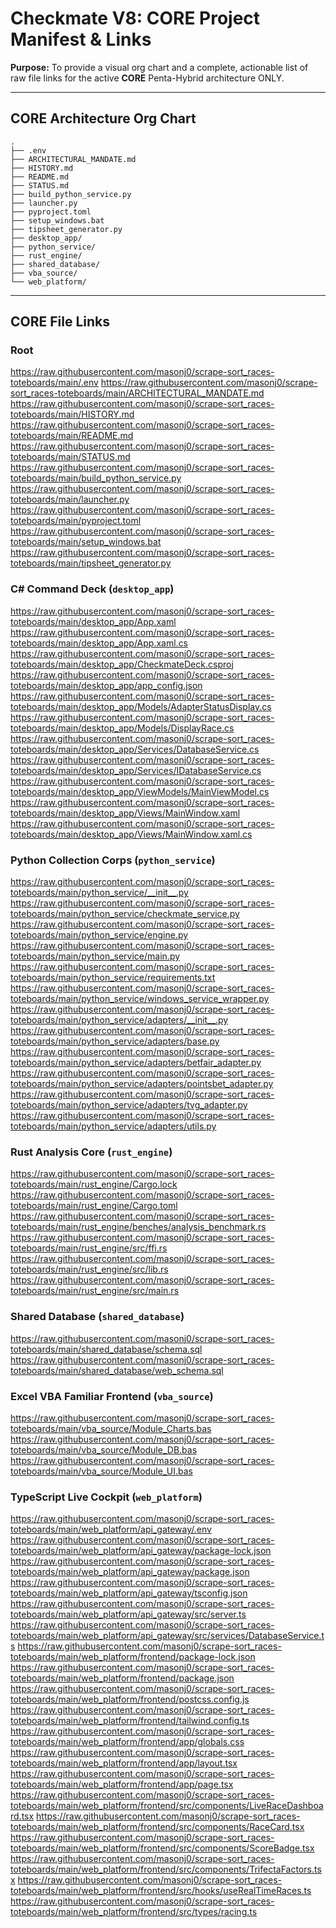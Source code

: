 # Checkmate V8: CORE Project Manifest & Links

**Purpose:** To provide a visual org chart and a complete, actionable list of raw file links for the active **CORE** Penta-Hybrid architecture ONLY.

---

## CORE Architecture Org Chart

```
.
├── .env
├── ARCHITECTURAL_MANDATE.md
├── HISTORY.md
├── README.md
├── STATUS.md
├── build_python_service.py
├── launcher.py
├── pyproject.toml
├── setup_windows.bat
├── tipsheet_generator.py
├── desktop_app/
├── python_service/
├── rust_engine/
├── shared_database/
├── vba_source/
└── web_platform/
```

---

## CORE File Links

### Root
https://raw.githubusercontent.com/masonj0/scrape-sort_races-toteboards/main/.env
https://raw.githubusercontent.com/masonj0/scrape-sort_races-toteboards/main/ARCHITECTURAL_MANDATE.md
https://raw.githubusercontent.com/masonj0/scrape-sort_races-toteboards/main/HISTORY.md
https://raw.githubusercontent.com/masonj0/scrape-sort_races-toteboards/main/README.md
https://raw.githubusercontent.com/masonj0/scrape-sort_races-toteboards/main/STATUS.md
https://raw.githubusercontent.com/masonj0/scrape-sort_races-toteboards/main/build_python_service.py
https://raw.githubusercontent.com/masonj0/scrape-sort_races-toteboards/main/launcher.py
https://raw.githubusercontent.com/masonj0/scrape-sort_races-toteboards/main/pyproject.toml
https://raw.githubusercontent.com/masonj0/scrape-sort_races-toteboards/main/setup_windows.bat
https://raw.githubusercontent.com/masonj0/scrape-sort_races-toteboards/main/tipsheet_generator.py

### C# Command Deck (`desktop_app`)
https://raw.githubusercontent.com/masonj0/scrape-sort_races-toteboards/main/desktop_app/App.xaml
https://raw.githubusercontent.com/masonj0/scrape-sort_races-toteboards/main/desktop_app/App.xaml.cs
https://raw.githubusercontent.com/masonj0/scrape-sort_races-toteboards/main/desktop_app/CheckmateDeck.csproj
https://raw.githubusercontent.com/masonj0/scrape-sort_races-toteboards/main/desktop_app/app_config.json
https://raw.githubusercontent.com/masonj0/scrape-sort_races-toteboards/main/desktop_app/Models/AdapterStatusDisplay.cs
https://raw.githubusercontent.com/masonj0/scrape-sort_races-toteboards/main/desktop_app/Models/DisplayRace.cs
https://raw.githubusercontent.com/masonj0/scrape-sort_races-toteboards/main/desktop_app/Services/DatabaseService.cs
https://raw.githubusercontent.com/masonj0/scrape-sort_races-toteboards/main/desktop_app/Services/IDatabaseService.cs
https://raw.githubusercontent.com/masonj0/scrape-sort_races-toteboards/main/desktop_app/ViewModels/MainViewModel.cs
https://raw.githubusercontent.com/masonj0/scrape-sort_races-toteboards/main/desktop_app/Views/MainWindow.xaml
https://raw.githubusercontent.com/masonj0/scrape-sort_races-toteboards/main/desktop_app/Views/MainWindow.xaml.cs

### Python Collection Corps (`python_service`)
https://raw.githubusercontent.com/masonj0/scrape-sort_races-toteboards/main/python_service/__init__.py
https://raw.githubusercontent.com/masonj0/scrape-sort_races-toteboards/main/python_service/checkmate_service.py
https://raw.githubusercontent.com/masonj0/scrape-sort_races-toteboards/main/python_service/engine.py
https://raw.githubusercontent.com/masonj0/scrape-sort_races-toteboards/main/python_service/main.py
https://raw.githubusercontent.com/masonj0/scrape-sort_races-toteboards/main/python_service/requirements.txt
https://raw.githubusercontent.com/masonj0/scrape-sort_races-toteboards/main/python_service/windows_service_wrapper.py
https://raw.githubusercontent.com/masonj0/scrape-sort_races-toteboards/main/python_service/adapters/__init__.py
https://raw.githubusercontent.com/masonj0/scrape-sort_races-toteboards/main/python_service/adapters/base.py
https://raw.githubusercontent.com/masonj0/scrape-sort_races-toteboards/main/python_service/adapters/betfair_adapter.py
https://raw.githubusercontent.com/masonj0/scrape-sort_races-toteboards/main/python_service/adapters/pointsbet_adapter.py
https://raw.githubusercontent.com/masonj0/scrape-sort_races-toteboards/main/python_service/adapters/tvg_adapter.py
https://raw.githubusercontent.com/masonj0/scrape-sort_races-toteboards/main/python_service/adapters/utils.py

### Rust Analysis Core (`rust_engine`)
https://raw.githubusercontent.com/masonj0/scrape-sort_races-toteboards/main/rust_engine/Cargo.lock
https://raw.githubusercontent.com/masonj0/scrape-sort_races-toteboards/main/rust_engine/Cargo.toml
https://raw.githubusercontent.com/masonj0/scrape-sort_races-toteboards/main/rust_engine/benches/analysis_benchmark.rs
https://raw.githubusercontent.com/masonj0/scrape-sort_races-toteboards/main/rust_engine/src/ffi.rs
https://raw.githubusercontent.com/masonj0/scrape-sort_races-toteboards/main/rust_engine/src/lib.rs
https://raw.githubusercontent.com/masonj0/scrape-sort_races-toteboards/main/rust_engine/src/main.rs

### Shared Database (`shared_database`)
https://raw.githubusercontent.com/masonj0/scrape-sort_races-toteboards/main/shared_database/schema.sql
https://raw.githubusercontent.com/masonj0/scrape-sort_races-toteboards/main/shared_database/web_schema.sql

### Excel VBA Familiar Frontend (`vba_source`)
https://raw.githubusercontent.com/masonj0/scrape-sort_races-toteboards/main/vba_source/Module_Charts.bas
https://raw.githubusercontent.com/masonj0/scrape-sort_races-toteboards/main/vba_source/Module_DB.bas
https://raw.githubusercontent.com/masonj0/scrape-sort_races-toteboards/main/vba_source/Module_UI.bas

### TypeScript Live Cockpit (`web_platform`)
https://raw.githubusercontent.com/masonj0/scrape-sort_races-toteboards/main/web_platform/api_gateway/.env
https://raw.githubusercontent.com/masonj0/scrape-sort_races-toteboards/main/web_platform/api_gateway/package-lock.json
https://raw.githubusercontent.com/masonj0/scrape-sort_races-toteboards/main/web_platform/api_gateway/package.json
https://raw.githubusercontent.com/masonj0/scrape-sort_races-toteboards/main/web_platform/api_gateway/tsconfig.json
https://raw.githubusercontent.com/masonj0/scrape-sort_races-toteboards/main/web_platform/api_gateway/src/server.ts
https://raw.githubusercontent.com/masonj0/scrape-sort_races-toteboards/main/web_platform/api_gateway/src/services/DatabaseService.ts
https://raw.githubusercontent.com/masonj0/scrape-sort_races-toteboards/main/web_platform/frontend/package-lock.json
https://raw.githubusercontent.com/masonj0/scrape-sort_races-toteboards/main/web_platform/frontend/package.json
https://raw.githubusercontent.com/masonj0/scrape-sort_races-toteboards/main/web_platform/frontend/postcss.config.js
https://raw.githubusercontent.com/masonj0/scrape-sort_races-toteboards/main/web_platform/frontend/tailwind.config.ts
https://raw.githubusercontent.com/masonj0/scrape-sort_races-toteboards/main/web_platform/frontend/app/globals.css
https://raw.githubusercontent.com/masonj0/scrape-sort_races-toteboards/main/web_platform/frontend/app/layout.tsx
https://raw.githubusercontent.com/masonj0/scrape-sort_races-toteboards/main/web_platform/frontend/app/page.tsx
https://raw.githubusercontent.com/masonj0/scrape-sort_races-toteboards/main/web_platform/frontend/src/components/LiveRaceDashboard.tsx
https://raw.githubusercontent.com/masonj0/scrape-sort_races-toteboards/main/web_platform/frontend/src/components/RaceCard.tsx
https://raw.githubusercontent.com/masonj0/scrape-sort_races-toteboards/main/web_platform/frontend/src/components/ScoreBadge.tsx
https://raw.githubusercontent.com/masonj0/scrape-sort_races-toteboards/main/web_platform/frontend/src/components/TrifectaFactors.tsx
https://raw.githubusercontent.com/masonj0/scrape-sort_races-toteboards/main/web_platform/frontend/src/hooks/useRealTimeRaces.ts
https://raw.githubusercontent.com/masonj0/scrape-sort_races-toteboards/main/web_platform/frontend/src/types/racing.ts